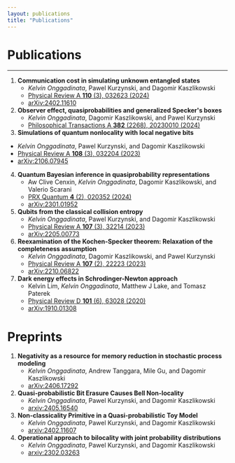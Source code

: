 ```yaml
---
layout: publications
title: "Publications"
---
```


# **Publications**

---

1. **Communication cost in simulating unknown entangled states**
   - *Kelvin Onggadinata*, Pawel Kurzynski, and Dagomir Kaszlikowski
   - [Physical Review A **110** (3), 032623 (2024)](https://doi.org/10.1103/PhysRevA.110.032623)
   - [arXiv:2402.11610](https://doi.org/10.48550/arXiv.2402.11610)
2. **Observer effect, quasiprobabilities and generalized Specker's boxes**
   - *Kelvin Onggadinata*, Dagomir Kaszlikowski, and Pawel Kurzynski
   - [Philosophical Transactions A **382** (2268), 20230010 (2024)](https://royalsocietypublishing.org/doi/10.1098/rsta.2023.0010)
3.  **Simulations of quantum nonlocality with local negative bits**
   - *Kelvin Onggadinata*, Pawel Kurzynski, and Dagomir Kaszlikowski
   - [Physical Review A **108** (3), 032204 (2023)](https://doi.org/10.1103/PhysRevA.108.032204)
   - [arXiv:2106.07945](https://arxiv.org/abs/2106.07945)
4. **Quantum Bayesian inference in quasiprobability representations**
   - Aw Clive Cenxin, *Kelvin Onggadinata*, Dagomir Kaszlikowski, and Valerio Scarani
   - [PRX Quantum **4** (2), 020352 (2024)](https://doi.org/10.1103/PRXQuantum.4.020352)
   - [arXiv:2301.01952](https://arxiv.org/abs/2301.01952)
5. **Qubits from the classical collision entropy**
   - *Kelvin Onggadinata*, Pawel Kurzynski, and Dagomir Kaszlikowski
   - [Physical Review A **107** (3), 32214 (2023)](https://doi.org/10.1103/PhysRevA.107.032214)
   - [arXiv:2205.00773](https://arxiv.org/abs/2205.00773)
6. **Reexamination of the Kochen-Specker theorem: Relaxation of the completeness assumption**
   - *Kelvin Onggadinata*, Dagomir Kaszlikowski, and Pawel Kurzynski
   - [Physical Review A **107** (2), 22223 (2023)](https://doi.org/10.1103/PhysRevA.107.022223)
   - [arXiv:2210.06822](https://arxiv.org/abs/2210.06822)
7. **Dark energy effects in Schrodinger-Newton approach**
   - Kelvin Lim, *Kelvin Onggadinata*, Matthew J Lake, and Tomasz Paterek
   - [Physical Review D **101** (6), 63028 (2020)](https://doi.org/10.1103/PhysRevD.101.063028)
   - [arXiv:1910.01308](https://arxiv.org/abs/1910.01308)

# **Preprints**

1. **Negativity as a resource for memory reduction in stochastic process modeling**
   - *Kelvin Onggadinata*, Andrew Tanggara, Mile Gu, and Dagomir Kaszlikowski
   - [arXiv:2406.17292](https://arxiv.org/abs/2406.17292)
2. **Quasi-probabilistic Bit Erasure Causes Bell Non-locality**
   - *Kelvin Onggadinata*, Pawel Kurzynski, and Dagomir Kaszlikowski
   - [arxiv:2405.16540](https://arxiv.org/abs/2405.16540)
3. **Non-classicality Primitive in a Quasi-probabilistic Toy Model**
   - *Kelvin Onggadinata*, Pawel Kurzynski, and Dagomir Kaszlikowski
   - [arxiv:2402.11607](https://arxiv.org/abs/2402.11607)
4. **Operational approach to bilocality with joint probability distributions**
   - *Kelvin Onggadinata*, Pawel Kurzynski, and Dagomir Kaszlikowski
   - [arxiv:2302.03263](https://arxiv.org/abs/2302.03263)